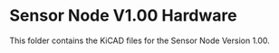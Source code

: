 # Sensor Node V1.00 Hardware
This folder contains the KiCAD files for the Sensor Node Version 1.00.
